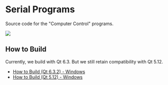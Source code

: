 # Serial Programs

Source code for the "Computer Control" programs.

[<img src="https://canary.discordapp.com/api/guilds/695809740428673034/widget.png?style=banner2">](https://discord.gg/cQ4gWxN)

## How to Build

Currently, we build with Qt 6.3. But we still retain compatibility with Qt 5.12.

- [How to Build (Qt 6.3.2) - Windows](Build-Qt6.3.2.md)
- [How to Build (Qt 5.12) - Windows](Build-Qt5.12.md)


